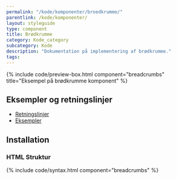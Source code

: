 ```yaml
---
permalink: "/kode/komponenter/broedkrumme/"
parentlink: /kode/komponenter/
layout: styleguide
type: component
title: Brødkrumme
category: Kode_category
subcategory: Kode
description: "Dokumentation på implementering af brødkrumme."
tags: 
---
```


{% include code/preview-box.html component="breadcrumbs" title="Eksempel på brødkrumme komponent" %}

## Eksempler og retningslinjer
<ul class="nobullet-list">
    <li><a href="/komponenter/broedkrumme/#retningslinjer">Retningslinjer</a></li>
    <li><a href="/komponenter/broedkrumme/">Eksempler</a></li>
</ul>

## Installation

### HTML Struktur

{% include code/syntax.html component="breadcrumbs" %}
